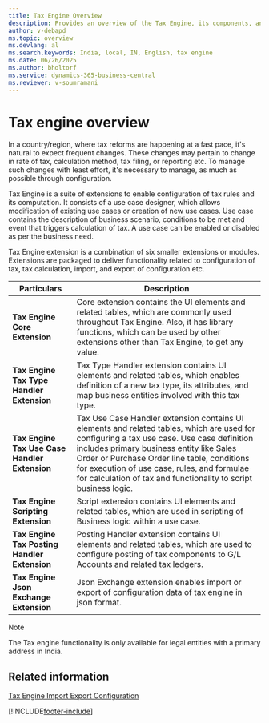 ```yaml
---
title: Tax Engine Overview
description: Provides an overview of the Tax Engine, its components, and configuration options for managing tax rules and calculations in Business Central for India.
author: v-debapd
ms.topic: overview
ms.devlang: al
ms.search.keywords: India, local, IN, English, tax engine
ms.date: 06/26/2025
ms.author: bholtorf
ms.service: dynamics-365-business-central
ms.reviewer: v-soumramani
---
```


# Tax engine overview

In a country/region, where tax reforms are happening at a fast pace, it's natural to expect frequent changes. These changes may pertain to change in rate of tax, calculation method, tax filing, or reporting etc. To manage such changes with least effort, it's necessary to manage, as much as possible through configuration.

Tax Engine is a suite of extensions to enable configuration of tax rules and its computation. It consists of a use case designer, which allows modification of existing use cases or creation of new use cases. Use case contains the description of business scenario, conditions to be met and event that triggers calculation of tax. A use case can be enabled or disabled as per the business need.

Tax Engine extension is a combination of six smaller extensions or modules. Extensions are packaged to deliver functionality related to configuration of tax, tax calculation, import, and export of configuration etc.

|Particulars|Description|
|---------|---------|
|**Tax Engine Core Extension**| Core extension contains the UI elements and related tables, which are commonly used throughout Tax Engine. Also, it has library functions, which can be used by other extensions other than Tax Engine, to get any value.|
|**Tax Engine Tax Type Handler Extension**|Tax Type Handler extension contains UI elements and related tables, which enables definition of a new tax type, its attributes, and map business entities involved with this tax type.|
|**Tax Engine Tax Use Case Handler Extension**|Tax Use Case Handler extension contains UI elements and related tables, which are used for configuring a tax use case. Use case definition includes primary business entity like Sales Order or Purchase Order line table, conditions for execution of use case, rules, and formulae for calculation of tax and functionality to script business logic.|
|**Tax Engine Scripting Extension**|Script extension contains UI elements and related tables, which are used in scripting of Business logic within a use case.|
|**Tax Engine Tax Posting Handler Extension**|Posting Handler extension contains UI elements and related tables, which are used to configure posting of tax components to G/L Accounts and related tax ledgers.|
|**Tax Engine Json Exchange Extension**|Json Exchange extension enables import or export of configuration data of tax engine in json format.|

> [!NOTE]
> The Tax engine functionality is only available for legal entities with a primary address in India.

## Related information

[Tax Engine Import Export Configuration](TaxEngine-002-Import-Export-Configuration.md)

[!INCLUDE[footer-include](../../includes/footer-banner.md)]